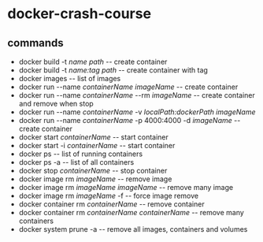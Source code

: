 # docker-crash-course

## commands

- docker build -t _name_ _path_ -- create container
- docker build -t _name:tag_ _path_ -- create container with tag
- docker images -- list of images
- docker run --name _containerName_ _imageName_ -- create container
- docker run --name _containerName_ --rm _imageName_ -- create container and remove when stop
- docker run --name _containerName_ -v _localPath:dockerPath_ _imageName_
- docker run --name _containerName_ -p 4000:4000 -d _imageName_ -- create container
- docker start _containerName_ -- start container
- docker start -i _containerName_ -- start container
- docker ps -- list of running containers
- docker ps -a -- list of all containers
- docker stop _containerName_ -- stop container
- docker image rm _imageName_ -- remove image
- docker image rm _imageName_ _imageName_ -- remove many image
- docker image rm _imageName_ -f -- force image remove
- docker container rm _containerName_ -- remove container
- docker container rm _containerName_ _containerName_ -- remove many containers
- docker system prune -a -- remove all images, containers and volumes
